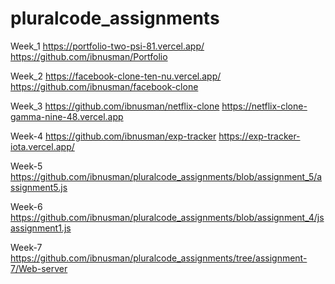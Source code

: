 # pluralcode_assignments

Week_1
https://portfolio-two-psi-81.vercel.app/
https://github.com/ibnusman/Portfolio

Week_2
https://facebook-clone-ten-nu.vercel.app/
https://github.com/ibnusman/facebook-clone


Week_3
https://github.com/ibnusman/netflix-clone
https://netflix-clone-gamma-nine-48.vercel.app


Week-4
https://github.com/ibnusman/exp-tracker
https://exp-tracker-iota.vercel.app/

Week-5
https://github.com/ibnusman/pluralcode_assignments/blob/assignment_5/assignment5.js

Week-6
https://github.com/ibnusman/pluralcode_assignments/blob/assignment_4/jsassignment1.js

Week-7
https://github.com/ibnusman/pluralcode_assignments/tree/assignment-7/Web-server
